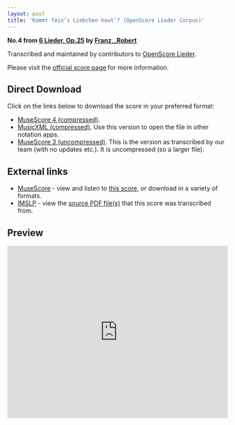 ```yaml
---
layout: post
title: 'Kommt fein’s Liebchen heut’? (OpenScore Lieder Corpus)'
---
```


__No.4 from [6 Lieder, Op.25](https://fourscoreandmore.org/openscore/lieder/Franz,_Robert/6_Lieder,_Op.25/) by [Franz,_Robert](https://fourscoreandmore.org/openscore/lieder/Franz,_Robert)__

Transcribed and maintained by contributors to [OpenScore Lieder].

Please visit the [official score page] for more information.

[official score page]: https://musescore.com/openscore-lieder-corpus/scores/6812991
[OpenScore Lieder]: https://musescore.com/openscore-lieder-corpus

## Direct Download

Click on the links below to download the score in your preferred format:
- [MuseScore 4 (compressed)](https://fourscoreandmore.org/openscore/lieder/Franz,_Robert/6_Lieder,_Op.25/4_Kommt_fein%E2%80%99s_Liebchen_heut%E2%80%99.mscz).
- [MusicXML (compressed)](https://fourscoreandmore.org/openscore/lieder/Franz,_Robert/6_Lieder,_Op.25/4_Kommt_fein%E2%80%99s_Liebchen_heut%E2%80%99.mxl). Use this version to open the file in other notation apps.
- [MuseScore 3 (uncompressed)](https://raw.githubusercontent.com/OpenScore/Lieder/refs/heads/main/scores/Franz,_Robert/6_Lieder,_Op.25/4_Kommt_fein%E2%80%99s_Liebchen_heut%E2%80%99/lc6812991.mscx). This is the version as transcribed by our team (with no updates etc.). It is uncompressed (so a larger file).

## External links

- [MuseScore] - view and listen to [this score][MuseScore], or download in a variety of formats.
- [IMSLP] - view the [source PDF file(s)][IMSLP] that this score was transcribed from.

[MuseScore]: https://musescore.com/score/6812991
[IMSLP]: https://imslp.org/wiki/Special:ReverseLookup/97777

## Preview

<iframe width="100%" height="394" src="https://musescore.com/openscore-lieder-corpus/scores/6812991/embed" frameborder="0" allowfullscreen allow="autoplay; fullscreen"></iframe>
